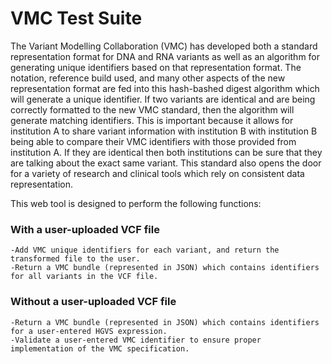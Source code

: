 
# VMC Test Suite

The Variant Modelling Collaboration (VMC) has developed both a standard representation format for DNA and RNA variants as well as an algorithm for generating unique identifiers based on that representation format. The notation, reference build used, and many other aspects of the new representation format are fed into this hash-bashed digest algorithm which will generate a unique identifier. If two variants are identical and are being correctly formatted to the new VMC standard, then the algorithm will generate matching identifiers. This is important because it allows for institution A to share variant information with institution B with institution B being able to compare their VMC identifiers with those provided from institution A. If they are identical then both institutions can be sure that they are talking about the exact same variant. This standard also opens the door for a variety of research and clinical tools which rely on consistent data representation.

This web tool is designed to perform the following functions:
### With a user-uploaded VCF file
    -Add VMC unique identifiers for each variant, and return the transformed file to the user.
    -Return a VMC bundle (represented in JSON) which contains identifiers for all variants in the VCF file.

### Without a user-uploaded VCF file
    -Return a VMC bundle (represented in JSON) which contains identifiers for a user-entered HGVS expression.
    -Validate a user-entered VMC identifier to ensure proper implementation of the VMC specification.
